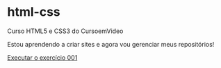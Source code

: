 # html-css
 Curso HTML5 e CSS3 do CursoemVideo

Estou aprendendo a criar sites e agora vou gerenciar meus repositórios!

<a href= "https://raylinesilva.github.io/html-css/Exercícios/ex001/index.html">Executar o exercício 001</a>
